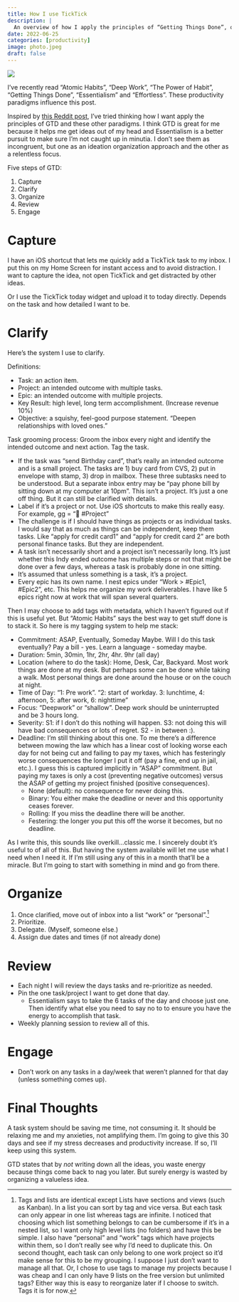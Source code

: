 ```yaml
---
title: How I use TickTick
description: |
  An overview of how I apply the principles of “Getting Things Done”, or GTD. 
date: 2022-06-25
categories: [productivity]
image: photo.jpeg
draft: false
---
```


![](photo.jpeg)

I’ve recently read “Atomic Habits”, “Deep Work”, “The Power of Habit”, “Getting Things Done”, “Essentialism” and “Effortless”. These productivity paradigms influence this post. 

Inspired by [this Reddit post](https://www.reddit.com/r/ticktick/comments/v5n3x4/how_do_i_use_ticktick_lists_and_tags/?utm_source=share&utm_medium=ios_app&utm_name=iossmf), I’ve tried thinking how I want apply the principles of GTD and these other paradigms. I think GTD is great for me because it helps me get ideas out of my head and Essentialism is a better pursuit to make sure I’m not caught up in minutia. I don’t see them as incongruent, but one as an ideation organization approach and the other as a relentless focus. 

Five steps of GTD:

1. Capture 
2. Clarify
3. Organize 
4. Review 
5. Engage 

# Capture

I have an iOS shortcut that lets me quickly add a TickTick task to my inbox. I put this on my Home Screen for instant access and to avoid distraction. I want to capture the idea, not open TickTick and get distracted by other ideas. 

Or I use the TickTick today widget and upload it to today directly. Depends on the task and how detailed I want to be. 

# Clarify

Here’s the system I use to clarify.

Definitions:

* Task: an action item. 
* Project: an intended outcome with multiple tasks. 
* Epic: an intended outcome with multiple projects. 
* Key Result: high level, long term accomplishment. (Increase revenue 10%)
* Objective: a squishy, feel-good purpose statement. “Deepen relationships with loved ones.”

Task grooming process: Groom the inbox every night and identify the intended outcome and next action. Tag the task. 

  * If the task was “send Birthday card”, that’s really an intended outcome and is a small project. The tasks are 1) buy card from CVS, 2) put in envelope with stamp, 3) drop in mailbox. These three subtasks need to be understood. But a separate inbox entry may be “pay phone bill by sitting down at my computer at 10pm”. This isn’t a project. It’s just a one off thing. But it can still be clarified with details. 
  * Label if it’s a project or not. Use iOS shortcuts to make this really easy. For example, gg = “🎯 #Project” 
  * The challenge is if I should have things as projects or as individual tasks. I would say that as much as things can be independent, keep them tasks. Like “apply for credit card1” and “apply for credit card 2” are both personal finance tasks. But they are independent. 
  * A task isn’t necessarily short and a project isn’t necessarily long. It’s just whether this Indy ended outcome has multiple steps or not that might be done over a few days, whereas a task is probably done in one sitting. 
  * It’s assumed that unless something is a task, it’s a project. 
  * Every epic has its own name. I nest epics under “Work > #Epic1, #Epic2”, etc. This helps me organize my work deliverables. I have like 5 epics right now at work that will span several quarters. 

Then I may choose to add tags with metadata, which I haven’t figured out if this is useful yet. But “Atomic Habits” says the best way to get stuff done is to stack it. So here is my tagging system to help me stack:

* Commitment: ASAP, Eventually, Someday Maybe. Will I do this task eventually? Pay a bill - yes. Learn a language - someday maybe.  
* Duration: 5min, 30min, 1hr, 2hr, 4hr. 9hr (all day)
* Location (where to do the task): Home, Desk, Car, Backyard. Most work things are done at my desk. But perhaps some can be done while taking a walk. Most personal things are done around the house or on the couch at night. 
* Time of Day: “1: Pre work”. “2: start of workday. 3: lunchtime, 4: afternoon, 5: after work, 6: nighttime”
* Focus: “Deepwork” or “shallow”. Deep work should be uninterrupted and be 3 hours long. 
* Severity: S1: if I don’t do this nothing will happen. S3: not doing this will have bad consequences or lots of regret. S2 - in between :). 
* Deadline: I’m still thinking about this one. To me there’s a difference between mowing the law which has a linear cost of looking worse each day for not being cut and failing to pay my taxes, which has festeringly worse consequences the longer I put it off (pay a fine, end up in jail, etc.). I guess this is captured implicitly in “ASAP” commitment. But paying my taxes is only a cost (preventing negative outcomes) versus the ASAP of getting my project finished (positive consequences). 
    * None (default): no consequence for never doing this. 
    * Binary: You either make the deadline or never and this opportunity ceases forever. 
    * Rolling: If you miss the deadline there will be another. 
    * Festering: the longer you put this off the worse it becomes, but no deadline. 

As I write this, this sounds like overkill…classic me. I sincerely doubt it’s useful to of all of this. But having the system available will let me use what I need when I need it. If I’m still using any of this in a month that’ll be a miracle. But I’m going to start with something in mind and go from there. 

# Organize

1. Once clarified, move out of inbox into a list “work” or “personal”.[^1] 
2. Prioritize. 
3. Delegate. (Myself, someone else.)
3. Assign due dates and times (if not already done)

[^1]: Tags and lists are identical except Lists have sections and views (such as Kanban). In a list you can sort by tag and vice versa. But each task can only appear in one list whereas tags are infinite. I noticed that choosing which list something belongs to can be cumbersome if it’s in a nested list, so I want only high level lists (no folders) and have this be simple. I also have “personal” and “work” tags which have projects within them, so I don’t really see why I’d need to duplicate this. On second thought, each task can only belong to one work project so it’d make sense for this to be my grouping. I suppose I just don’t want to manage all that. Or, I chose to use tags to manage my projects because I was cheap and I can only have 9 lists on the free version but unlimited tags? Either way this is easy to reorganize later if I choose to switch. Tags it is for now. 

# Review

* Each night I will review the days tasks and re-prioritize as needed.
* Pin the one task/project I want to get done that day.
    * Essentialism says to take the 6 tasks of the day and choose just one. Then identify what else you need to say no to to ensure you have the energy to accomplish that task. 
* Weekly planning session to review all of this. 

# Engage 

* Don’t work on any tasks in a day/week that weren’t planned for that day (unless something comes up). 
  
# Final Thoughts

A task system should be saving me time, not consuming it. It should be relaxing me and my anxieties, not amplifying them. I’m going to give this 30 days and see if my stress decreases and productivity increase. If so, I’ll keep using this system. 

GTD states that by _not_ writing down all the ideas, you waste energy because things come back to nag you later. But surely energy is wasted by organizing a valueless idea. 